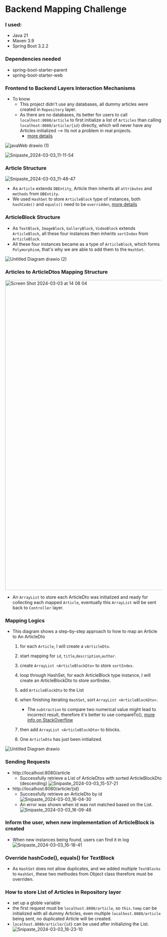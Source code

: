 # Backend Mapping Challenge

### I used:
- Java 21
- Maven 3.9
- Spring Boot 3.2.2

### Dependencies needed
- spring-boot-starter-parent
- spring-boot-starter-web

### Frontend to Backend Layers Interaction Mechanisms
 - To know
   - This project didn't use any databases, all dummy articles were created in `Repository` layer.
   - As there are no databases, its better for users to call `localhost:8080/article` to first initialize a list of `Articles` than calling `localhost:8080/article/{id}` directly, which will never have any Articles initialized --> Its not a problem in real projects.
       - [more details](#how-to-store-list-of-articles-in-repository-layer)
    

![javaWeb drawio (1)](https://github.com/Liu-Chen-CS/backendChallenge-LiuChen/assets/158779475/8a58e331-6644-4387-b424-83934e439d4b)

![Snipaste_2024-03-03_11-11-54](https://github.com/Liu-Chen-CS/mapping-java/assets/158779475/61ae2325-229b-4cc0-a461-fb39d7968082)



### Article Structure
![Snipaste_2024-03-03_11-48-47](https://github.com/Liu-Chen-CS/mapping-java/assets/158779475/bf6ba3a6-6355-472d-bbdd-0e7066cc6495)
 - As `Article` extends `DBEntity`, Article then inherits all `attributes` and `methods` from `DBEntity`.
 - We used `HashSet` to store `ArticleBlock` type of instances, both `hashCode()` and `equals()` need to be `overridden`, [more details](#override-hashcode-equals-for-textblock)

### ArticleBlock Structure
- As `TextBlock`, `ImageBlock`, `GalleryBlock`, `VideoBlock` extends `ArticleBlock`, all these four instances then inherits `sortIndex` from `ArticleBlock`.
- All these four instances became as a type of `ArticleBlock`, which forms `Polymorphism`, that's why we are able to add them to the `HashSet`.

![Untitled Diagram drawio (2)](https://github.com/Liu-Chen-CS/backend-challenge/assets/158779475/8c606a13-0d4b-48fe-8f91-79041d7a9f5f)


### Articles to ArticleDtos Mapping Structure
<img width="997" alt="Screen Shot 2024-03-03 at 14 08 04" src="https://github.com/Liu-Chen-CS/backend-challenge/assets/158779475/43678a47-f16b-4ab6-bf9f-0e12062fcb17">

- An `ArrayList` to store each ArticleDto was initialized and ready for collecting each mapped `Article`, eventually this `ArrayList` will be sent back to `Controller` layer.


### Mapping Logics
- This diagram shows a step-by-step approach to how to map an Article to An ArticleDto
  1. for each `Article`, I will create a `vArticleDto`.
  2. start mapping for `id`, `title`,`description`,`author`.
  3. create `ArrayList <ArticleBlockDto>` to store `sortIndex`.
  4. loop through HashSet, for each ArticleBlock type instance, I will create an ArticleBlockDto to store sortIndex.
  5. add `ArticleBlockDto` to the List
  6. when finishing iterating `HashSet`, sort `ArrayList <ArticleBlockDto>`.
     - The `subtraction` to compare two numerical value might lead to incorrect result, therefore it's better to use compareTo(), [more info on StackOverflow]( https://stackoverflow.com/questions/2728793/java-integer-compareto-why-use-comparison-vs-subtraction)
   
  8. then add `ArrayList <ArticleBlockDto>` to blocks.
  9. One `ArticleDto` has just been initialized.
 
![Untitled Diagram drawio](https://github.com/Liu-Chen-CS/backend-challenge/assets/158779475/1d28f6b0-1bf1-4cfb-b3d7-663bebb016db)


### Sending Requests
 -  http://localhost:8080/article
    - Successfully retrieve a List of ArticleDtos with sorted ArticleBlockDto (descending)
    ![Snipaste_2024-03-03_15-57-21](https://github.com/Liu-Chen-CS/backend-challenge/assets/158779475/0ac07329-737f-4c86-8a51-85355cb38217)
 - http://localhost:8080/article/{id}
    - Successfully retrieve an ArticleDto by id
    ![Snipaste_2024-03-03_16-04-30](https://github.com/Liu-Chen-CS/backend-challenge/assets/158779475/c669f0f1-3d71-467f-8160-e5dcd351eaae)
    - An error was shown when id was not matched based on the List.
    ![Snipaste_2024-03-03_16-09-48](https://github.com/Liu-Chen-CS/backend-challenge/assets/158779475/4c421437-18b8-4794-ad27-0cd7648bc76f)

### Inform the user, when new implementation of ArticleBlock is created
 - When new instances being found, users can find it in log
   ![Snipaste_2024-03-03_16-18-41](https://github.com/Liu-Chen-CS/backend-challenge/assets/158779475/4c5633b5-b9e8-45b9-a960-ad3df72721f9)




### Override hashCode(), equals() for TextBlock
 - As `HashSet` does not allow duplicates, and we added multiple `TextBlocks` to `HashSet`, these two methodes from Object class therefore must be overriden.

### How to store List of Articles in Repository layer
 - set up a globle variable
 - the first request must be `localhost.8080/article`, so `this.temp` can be initialized with all dummy Articles, even multiple `localhost.8080/article` being sent, no duplicated Article will be created.
 - `localhost.8080/article/{id}` can be used after initializing the List.
 ![Snipaste_2024-03-03_16-23-10](https://github.com/Liu-Chen-CS/backend-challenge/assets/158779475/5f1740a4-10b4-45e1-ad54-b99af1d60cd9)

   


